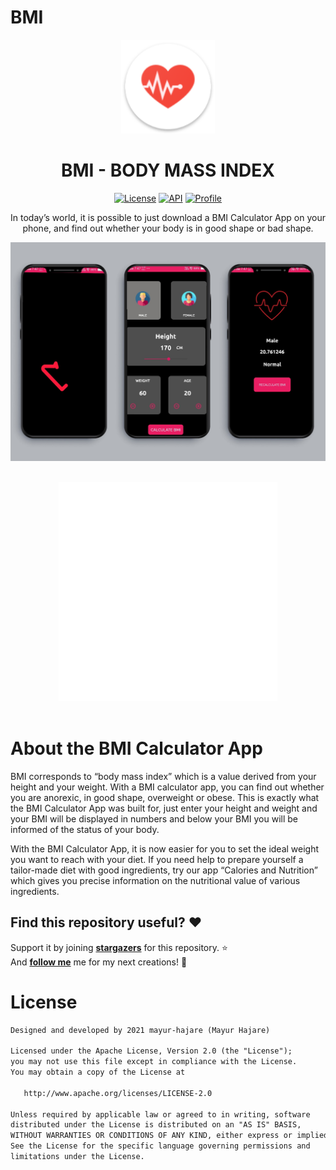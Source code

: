 # BMI
<p align="center">
<img src="app/src/main/res/drawable/BMI.png" width="150"/>
<h1 align="center">BMI - BODY MASS INDEX</h1>
</p>

<p align="center">
  <a href="https://opensource.org/licenses/Apache-2.0"><img alt="License" src="https://img.shields.io/badge/License-Apache%202.0-blue.svg"/></a>
  <a href="https://android-arsenal.com/api?level=21"><img alt="API" src="https://img.shields.io/badge/API-21%2B-brightgreen.svg?style=flat"/></a>
  <a href="https://github.com/mayur-hajare"><img alt="Profile" src="https://img.shields.io/static/v1?label=GitHub&message=mayur-hajare&color=E53935"/></a>
</p>

<p align="center">  
In today’s world, it is possible to just download a BMI Calculator App on your phone, and find out whether your body is in good shape or bad shape.</br>

<p align="center">
<img src="app/src/main/res/drawable/bmi.jpg"/>
</p>	

 <p align="center">
<br><img src="https://github.com/mayur-hajare/BMI/blob/a7ed12d65a28c864ee9957de0b2749dcfacb4bbf/app/src/main/res/drawable/health-loader.gif" width="350px"><br><br>
</p>

# About the BMI Calculator App
BMI corresponds to “body mass index” which is a value derived from your height and your weight. 
With a BMI calculator app, you can find out whether you are anorexic, in good shape, overweight or obese. 
This is exactly what the BMI Calculator App was built for, just enter your height and weight and your BMI will be displayed in numbers and below your BMI you will be informed of the status of your body.

With the BMI Calculator App, it is now easier for you to set the ideal weight you want to reach with your diet. 
If you need help to prepare yourself a tailor-made diet with good ingredients, 
try our app “Calories and Nutrition” which gives you precise information on the nutritional value of various ingredients.


## Find this repository useful? :heart:
Support it by joining __[stargazers](https://github.com/mayur-hajare/BMI/stargazers)__ for this repository. :star: <br>
And __[follow me](https://github.com/mayur-hajare)__ me for my next creations! 🤩

# License
```xml
Designed and developed by 2021 mayur-hajare (Mayur Hajare)

Licensed under the Apache License, Version 2.0 (the "License");
you may not use this file except in compliance with the License.
You may obtain a copy of the License at

   http://www.apache.org/licenses/LICENSE-2.0

Unless required by applicable law or agreed to in writing, software
distributed under the License is distributed on an "AS IS" BASIS,
WITHOUT WARRANTIES OR CONDITIONS OF ANY KIND, either express or implied.
See the License for the specific language governing permissions and
limitations under the License.
```
